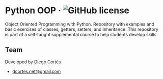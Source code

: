 # Python OOP &middot; ![GitHub license](https://img.shields.io/badge/license-MIT-blue.svg)

Object Oriented Programming with Python. Repository with examples and basic exercises of classes, getters, setters, and inheritance. This repository is part of a self-taught supplemental course to help students develop skills.

## Team

Developed by Diego Cortés

- dcortes.net@gmail.com

